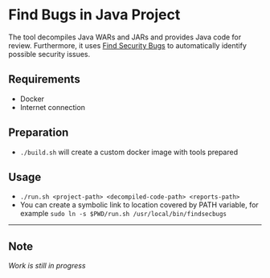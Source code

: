 # Find Bugs in Java Project

The tool decompiles Java WARs and JARs and provides Java code for review. Furthermore, it uses [Find Security Bugs](https://find-sec-bugs.github.io/) to automatically identify possible security issues.

## Requirements
- Docker
- Internet connection

## Preparation
- `./build.sh` will create a custom docker image with tools prepared

## Usage
- `./run.sh <project-path> <decompiled-code-path> <reports-path>`
- You can create a symbolic link to location covered by PATH variable, for example `sudo ln -s $PWD/run.sh /usr/local/bin/findsecbugs`


---
## Note
*Work is still in progress*